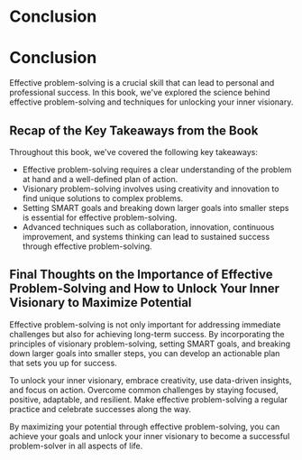 # Conclusion

Conclusion
==========

Effective problem-solving is a crucial skill that can lead to personal and professional success. In this book, we've explored the science behind effective problem-solving and techniques for unlocking your inner visionary.

Recap of the Key Takeaways from the Book
----------------------------------------

Throughout this book, we've covered the following key takeaways:

* Effective problem-solving requires a clear understanding of the problem at hand and a well-defined plan of action.
* Visionary problem-solving involves using creativity and innovation to find unique solutions to complex problems.
* Setting SMART goals and breaking down larger goals into smaller steps is essential for effective problem-solving.
* Advanced techniques such as collaboration, innovation, continuous improvement, and systems thinking can lead to sustained success through effective problem-solving.

Final Thoughts on the Importance of Effective Problem-Solving and How to Unlock Your Inner Visionary to Maximize Potential
--------------------------------------------------------------------------------------------------------------------------

Effective problem-solving is not only important for addressing immediate challenges but also for achieving long-term success. By incorporating the principles of visionary problem-solving, setting SMART goals, and breaking down larger goals into smaller steps, you can develop an actionable plan that sets you up for success.

To unlock your inner visionary, embrace creativity, use data-driven insights, and focus on action. Overcome common challenges by staying focused, positive, adaptable, and resilient. Make effective problem-solving a regular practice and celebrate successes along the way.

By maximizing your potential through effective problem-solving, you can achieve your goals and unlock your inner visionary to become a successful problem-solver in all aspects of life.